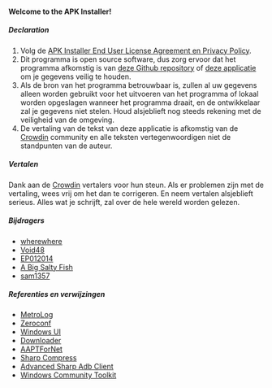 #### Welcome to the APK Installer!

##### Declaration
1. Volg de [APK Installer End User License Agreement en Privacy Policy](https://github.com/Paving-Base/APK-Installer/blob/main/Privacy.md).
2. Dit programma is open source software, dus zorg ervoor dat het programma afkomstig is van [deze Github repository](https://github.com/Paving-Base/APK-Installer) of [deze applicatie](https://www.microsoft.com/store/apps/9P2JFQ43FPPG) om je gegevens veilig te houden.
3. Als de bron van het programma betrouwbaar is, zullen al uw gegevens alleen worden gebruikt voor het uitvoeren van het programma of lokaal worden opgeslagen wanneer het programma draait, en de ontwikkelaar zal je gegevens niet stelen. Houd alsjeblieft nog steeds rekening met de veiligheid van de omgeving.
4. De vertaling van de tekst van deze applicatie is afkomstig van de [Crowdin](https://crowdin.com/project/APKInstaller "Crowdin") community en alle teksten vertegenwoordigen niet de standpunten van de auteur.

##### Vertalen
Dank aan de [Crowdin](https://crowdin.com/project/APKInstaller "Crowdin") vertalers voor hun steun. Als er problemen zijn met de vertaling, wees vrij om het dan te corrigeren. En neem vertalen alsjeblieft serieus. Alles wat je schrijft, zal over de hele wereld worden gelezen.

##### Bijdragers
- [wherewhere](https://github.com/wherewhere)
- [Void48](https://github.com/Void48)
- [EP012014](https://github.com/EP012014)
- [A Big Salty Fish](https://github.com/bigsaltyfishes)
- [sam1357](https://github.com/sam1357)

##### Referenties en verwijzingen
- [MetroLog](https://github.com/roubachof/MetroLog "MetroLog")
- [Zeroconf](https://github.com/novotnyllc/Zeroconf "Zeroconf")
- [Windows UI](https://github.com/microsoft/microsoft-ui-xaml "Windows UI")
- [Downloader](https://github.com/bezzad/Downloader "Downloader")
- [AAPTForNet](https://github.com/canheo136/QuickLook.Plugin.ApkViewer "AAPTForNet")
- [Sharp Compress](https://github.com/adamhathcock/sharpcompress "Sharp Compress")
- [Advanced Sharp Adb Client](https://github.com/yungd1plomat/AdvancedSharpAdbClient "Advanced Sharp Adb Client")
- [Windows Community Toolkit](https://github.com/CommunityToolkit/WindowsCommunityToolkit "Windows Community Toolkit")